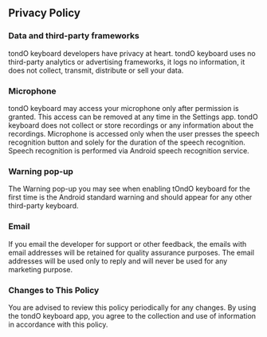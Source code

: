## Privacy Policy

### Data and third-party frameworks
tondO keyboard developers have privacy at heart.
tondO keyboard uses no third-party analytics or advertising frameworks, it logs no information, it does not collect, transmit, distribute or sell your data.

### Microphone
tondO keyboard may access your microphone only after permission is granted. This access can be removed at any time in the Settings app. tondO keyboard does not collect or store recordings or any information about the recordings.
Microphone is accessed only when the user presses the speech recognition button and solely for the duration of the speech recognition. Speech recognition is performed via Android speech recognition service.

### Warning pop-up
The Warning pop-up you may see when enabling tOndO keyboard for the first time is the Android standard warning and should appear for any other third-party keyboard.

### Email
If you email the developer for support or other feedback, the emails with email addresses will be retained for quality assurance purposes. The email addresses will be used only to reply and will never be used for any marketing purpose.


### Changes to This Policy
You are advised to review this policy periodically for any changes. By using the tondO keyboard app, you agree to the collection and use of information in accordance with this policy.
